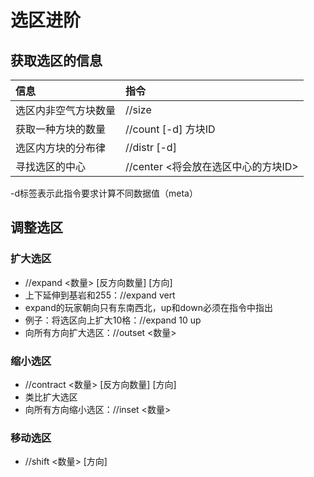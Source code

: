 # 选区进阶

## 获取选区的信息

| 信息 | 指令 |
| :--- | :--- |
| 选区内非空气方块数量 | //size |
| 获取一种方块的数量 | //count \[-d\] 方块ID |
| 选区内方块的分布律 | //distr \[-d\] |
| 寻找选区的中心 | //center &lt;将会放在选区中心的方块ID&gt; |

-d标签表示此指令要求计算不同数据值（meta）

## 调整选区

### 扩大选区

* //expand &lt;数量&gt; \[反方向数量\] \[方向\]
* 上下延伸到基岩和255：//expand vert
* expand的玩家朝向只有东南西北，up和down必须在指令中指出
* 例子：将选区向上扩大10格：//expand 10 up
* 向所有方向扩大选区：//outset &lt;数量&gt;

### 缩小选区

* //contract &lt;数量&gt; \[反方向数量\] \[方向\]
* 类比扩大选区
* 向所有方向缩小选区：//inset &lt;数量&gt;

### 移动选区

* //shift &lt;数量&gt; \[方向\]







